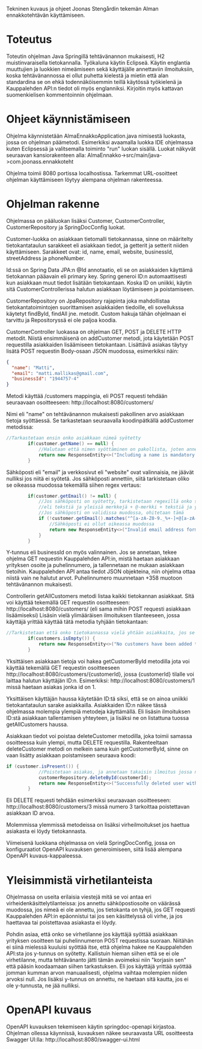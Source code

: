 Tekninen kuvaus ja ohjeet Joonas Stengårdin tekemän Alman ennakkotehtävän käyttämiseen.

# Toteutus
Toteutin ohjelman Java Springillä tehtävänannon mukaisesti, H2 muistinvaraisella tietokannalla. Työkaluna käytin Eclipseä. Käytin englantia muuttujien ja luokkien nimeämiseen sekä käyttäjälle annettaviin ilmoituksiin, koska tehtävänannossa ei ollut puhetta kielestä ja mietin että alan standardina se on ehkä todennäköisemmin teillä käytössä työkielenä ja Kauppalehden API:n tiedot oli myös englanniksi. Kirjoitin myös kattavan suomenkielisen kommentoinnin ohjelmaan.

# Ohjeet käynnistämiseen
Ohjelma käynnistetään AlmaEnnakkoApplication.java nimisestä luokasta, jossa on ohjelman päämetodi. Esimerkiksi avaamalla luokka IDE ohjelmassa kuten Eclipsessä ja valitsemalla toiminto "run" luokan sisällä. Luokat näkyvät seuraavan kansiorakenteen alla: 
AlmaEnnakko->src/main/java->com.joonass.ennakkoteht

Ohjelma toimii 8080 portissa localhostissa. Tarkemmat URL-osoitteet ohjelman käyttämiseen löytyy alempana ohjelman rakenteessa.

# Ohjelman rakenne
Ohjelmassa on pääluokan lisäksi Customer, CustomerController, CustomerRepository ja SpringDocConfig luokat.

Customer-luokka on asiakkaan tietomalli tietokannassa, sinne on määritelty tietokantataulun sarakkeet eli asiakkaan tiedot, ja getterit ja setterit niiden käyttämiseen.
Sarakkeet ovat: id, name, email, website, businessId, streetAddress ja phoneNumber.

Id:ssä on Spring Data JPA:n @Id annotaatio, eli se on asiakkaiden käyttämä tietokannan pääavain eli primary key. Spring generoi ID:n automaattisesti kun asiakkaan muut tiedot lisätään tietokantaan. Koska ID on uniikki, käytin sitä CustomerControllerissa halutun asiakkaan löytämiseen ja poistamiseen.

CustomerRepository on JpaRepository rajapinta joka mahdollistaa tietokantatoimintojen suorittamisen asiakkaiden tiedoille, eli sovellukssa käytetyt findById, findAll jne. metodit. Custom hakuja tähän ohjelmaan ei tarvittu ja Repositoryssä ei ole paljoa koodia.

CustomerController luokassa on ohjelman GET, POST ja DELETE HTTP metodit. Niistä ensimmäisenä on addCustomer metodi, jota käytetään POST requestilla asiakkaiden lisäämiseen tietokantaan. Lisättävä asiakas täytyy lisätä POST requestin Body-osaan JSON muodossa, esimerkiksi näin:
```json
{
  "name": "Matti",
  "email": "matti.mallikas@gmail.com",
  "businessId": "1944757-4"
}
```
Metodi käyttää /customers mappingia, eli POST requesti tehdään seuraavaan osoitteeseen:
http://localhost:8080/customers/

Nimi eli "name" on tehtävänannon mukaisesti pakollinen arvo asiakkaan tietoja syöttäessä. Se tarkastetaan seuraavalla koodinpätkällä addCustomer metodissa:

```java
//Tarkastetaan ensin onko asiakkaan nimeä syötetty
    	if(customer.getName() == null) {
    		//Halutaan että nimen syöttäminen on pakollista, joten annetaan kustomoitu error viesti ilmoittaen että nimi puuttuu POST requestista
    		return new ResponseEntity<>("Including a name is mandatory.", HttpStatus.BAD_REQUEST);
    	}
```

Sähköposti eli "email" ja verkkosivut eli "website" ovat valinnaisia, ne jäävät nulliksi jos niitä ei syötetä. Jos sähköposti annettiin, siitä tarkistetaan oliko se oikeassa muodossa tekemällä siihen regex vertaus:

```java
    	if(customer.getEmail() != null) {
    		//Jos sähköposti on syötetty, tarkistetaan regexillä onko se oikeassa muodossa. Tämä on yleinen regex sähköpostin tarkistamiseen, 
    		//eli tekstiä ja yleisiä merkkejä + @-merkki + tekstiä ja yleisiä merkkejä + piste + 2-4 merkkiä aakkosia
    		//Jos sähköposti on validissa muodossa, ohitetaan tämä
    		if (!customer.getEmail().matches("^[a-zA-Z0-9._%+-]+@[a-zA-Z0-9.-]+\\.[a-zA-Z]{2,4}$")) {
    			//Sähköposti ei ollut oikeassa muodossa
                return new ResponseEntity<>("Invalid email address format.", HttpStatus.BAD_REQUEST);
            }
    	}
```
Y-tunnus eli businessId on myös valinnainen. Jos se annetaan, tekee ohjelma GET requestin Kauppalehden API:in, mistä haetaan asiakkaan yrityksen osoite ja puhelinnumero, ja tallennetaan ne mukaan asiakkaan tietoihin. Kauppalehden API antaa tiedot JSON objekteina, niin ohjelma ottaa niistä vain ne halutut arvot. Puhelinnumero muunnetaan +358 muotoon tehtävänannon mukaisesti.

Controllerin getAllCustomers metodi listaa kaikki tietokannan asiakkaat. Sitä voi käyttää tekemällä GET requestin osoitteeseen:
http://localhost:8080/customers/ (eli sama mihin POST requesti asiakkaan lisäämiseksi)
Lisäsin vielä ylimääräisen ilmoituksen tilanteeseen, jossa käyttäjä yrittää käyttää tätä metodia tyhjään tietokantaan: 

```java
//Tarkistetaan että onko tietokannassa vielä yhtään asiakkaita, jos se on tyhjä niin ilmoitetaan asiasta
        if(customers.isEmpty()) {
        	return new ResponseEntity<>("No customers have been added to the database yet.", HttpStatus.NOT_FOUND);
        }
```

Yksittäisen asiakkaan tietoja voi hakea getCustomerById metodilla jota voi käyttää tekemällä GET requestin osoitteeseen http://localhost:8080/customers/{customerId}, jossa {customerId} tilalle voi laittaa halutun käyttäjän ID:n. Esimerkiksi:
http://localhost:8080/customers/1 missä haetaan asiakas jonka id on 1.

Yksittäisen käyttäjän haussa käytetään ID:tä siksi, että se on ainoa uniikki tietokantataulun sarake asiakkailla. Asiakkaiden ID:n näkee tässä ohjelmassa molempia ylempiä metodeja käyttämällä. Eli lisäsin ilmoituksen ID:stä asiakkaan tallentamisen yhteyteen, ja lisäksi ne on listattuna tuossa getAllCustomers haussa.

Asiakkaan tiedot voi poistaa deleteCustomer metodilla, joka toimii samassa osoitteessa kuin ylempi, mutta DELETE requestilla. Rakenteeltaan deleteCustomer metodi on melkein sama kuin getCustomerById, sinne on vaan lisätty asiakkaan poistamiseen seuraava koodi:

```java
if (customer.isPresent()) {
        	//Poistetaan asiakas, ja annetaan takaisin ilmoitus jossa näkyy poistetun asiakkaan ID
        	customerRepository.deleteById(customerId);
            return new ResponseEntity<>("Successfully deleted user with the id of:"+customerId+" from database. ", HttpStatus.OK);
        }
```

Eli DELETE requesti tehdään esimerkiksi seuraavaan osoitteeseen: http://localhost:8080/customers/3 missä numero 3 tarkoittaa poistettavan asiakkaan ID arvoa.

Molemmissa ylemmissä metodeissa on lisäksi virheilmoitukset jos haettua asiakasta ei löydy tietokannasta.

Viimeisenä luokkana ohjelmassa on vielä SpringDocConfig, jossa on konfiguraatiot OpenAPI kuvauksen generoimiseen, siitä lisää alempana OpenAPI kuvaus-kappaleessa.

# Yleisimmistä virhetilanteista

Ohjelmassa on useita erilaisia viestejä mitä se voi antaa eri virheidenkäsittelytilanteissa: jos annettu sähköpostiosoite on väärässä muodossa, jos nimeä ei ole annettu, jos tietokanta on tyhjä, jos GET requesti Kauppalehden API:in epäonnistui tai jos sen käsittelyssä oli virhe, ja jos haettavaa tai poistettavaa asiakasta ei löydy. 

Pohdin asiaa, että onko se virhetilanne jos käyttäjä syöttää asiakkaan yrityksen osoitteen tai puhelinnumeron POST requestissa suoraan. Niitähän ei siinä mielessä kuuluisi syöttää itse, että ohjelma hakee ne Kauppalehden API:sta jos y-tunnus on syötetty. Kallistuin hieman siihen että se ei ole virhetilanne, mutta tehtävänanto jätti tämän avoimeksi niin "korjasin sen" että pääsin koodaamaan siihen tarkastuksen. Eli jos käyttäjä yrittää syöttää jomman kumman arvon manuaalisesti, ohjelma vaihtaa molempien niiden arvoksi null. Jos lisäksi y-tunnus on annettu, ne haetaan sitä kautta, jos ei ole y-tunnusta, ne jää nulliksi.

# OpenAPI kuvaus
OpenAPI kuvauksen tekemiseen käytin springdoc-openapi kirjastoa. Ohjelman ollessa käynnissä, kuvauksen näkee seuraavasta URL osoitteesta Swagger UI:lla: 
http://localhost:8080/swagger-ui.html
